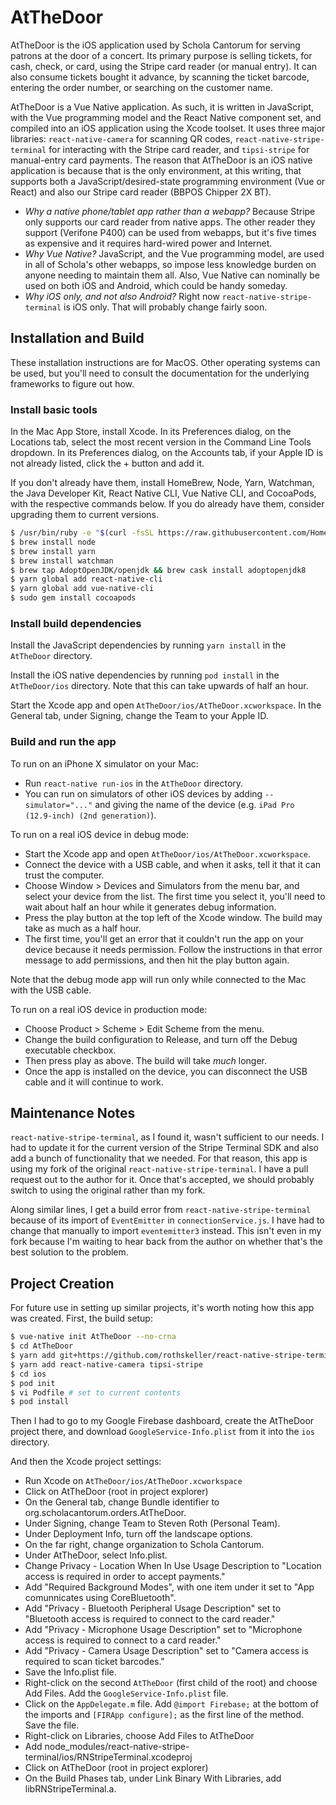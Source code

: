 # AtTheDoor

AtTheDoor is the iOS application used by Schola Cantorum for serving patrons at
the door of a concert.  Its primary purpose is selling tickets, for cash, check,
or card, using the Stripe card reader (or manual entry).  It can also consume
tickets bought it advance, by scanning the ticket barcode, entering the order
number, or searching on the customer name.

AtTheDoor is a Vue Native application.  As such, it is written in JavaScript,
with the Vue programming model and the React Native component set, and compiled
into an iOS application using the Xcode toolset.  It uses three major libraries:
`react-native-camera` for scanning QR codes, `react-native-stripe-terminal` for
interacting with the Stripe card reader, and `tipsi-stripe` for manual-entry
card payments.  The reason that AtTheDoor is an iOS native application is
because that is the only environment, at this writing, that supports both a
JavaScript/desired-state programming environment (Vue or React) and also our
Stripe card reader (BBPOS Chipper 2X BT).

* *Why a native phone/tablet app rather than a webapp?* Because Stripe only
  supports our card reader from native apps.  The other reader they support
  (Verifone P400) can be used from webapps, but it's five times as expensive and
  it requires hard-wired power and Internet.
* *Why Vue Native?* JavaScript, and the Vue programming model, are used in all
  of Schola's other webapps, so impose less knowledge burden on anyone needing
  to maintain them all.  Also, Vue Native can nominally be used on both iOS and
  Android, which could be handy someday.
* *Why iOS only, and not also Android?* Right now `react-native-stripe-terminal`
  is iOS only.  That will probably change fairly soon.

## Installation and Build

These installation instructions are for MacOS.  Other operating systems can be
used, but you'll need to consult the documentation for the underlying frameworks
to figure out how.

### Install basic tools

In the Mac App Store, install Xcode.  In its Preferences dialog, on the
Locations tab, select the most recent version in the Command Line Tools
dropdown.  In its Preferences dialog, on the Accounts tab, if your Apple ID is
not already listed, click the + button and add it.

If you don't already have them, install HomeBrew, Node, Yarn, Watchman, the Java
Developer Kit, React Native CLI, Vue Native CLI, and CocoaPods, with the
respective commands below.  If you do already have them, consider upgrading them
to current versions.

```sh
$ /usr/bin/ruby -e "$(curl -fsSL https://raw.githubusercontent.com/Homebrew/install/master/install)"
$ brew install node
$ brew install yarn
$ brew install watchman
$ brew tap AdoptOpenJDK/openjdk && brew cask install adoptopenjdk8
$ yarn global add react-native-cli
$ yarn global add vue-native-cli
$ sudo gem install cocoapods
```

### Install build dependencies

Install the JavaScript dependencies by running `yarn install` in the `AtTheDoor`
directory.

Install the iOS native dependencies by running `pod install` in the
`AtTheDoor/ios` directory.  Note that this can take upwards of half an hour.

Start the Xcode app and open `AtTheDoor/ios/AtTheDoor.xcworkspace`.  In the
General tab, under Signing, change the Team to your Apple ID.

### Build and run the app

To run on an iPhone X simulator on your Mac:

* Run `react-native run-ios` in the `AtTheDoor` directory.
* You can run on simulators of other iOS devices by adding `--simulator="..."`
  and giving the name of the device (e.g.
  `iPad Pro (12.9-inch) (2nd generation)`).

To run on a real iOS device in debug mode:

* Start the Xcode app and open `AtTheDoor/ios/AtTheDoor.xcworkspace`.
* Connect the device with a USB cable, and when it asks, tell it that it can
  trust the computer.
* Choose Window > Devices and Simulators from the menu bar, and select your
  device from the list.  The first time you select it, you'll need to wait about
  half an hour while it generates debug information.
* Press the play button at the top left of the Xcode window.  The build may take as
  much as a half hour.
* The first time, you'll get an error that it couldn't run the app on your
  device because it needs permission.  Follow the instructions in that error
  message to add permissions, and then hit the play button again.

Note that the debug mode app will run only while connected to the Mac with the
USB cable.

To run on a real iOS device in production mode:

* Choose Product > Scheme > Edit Scheme from the menu.
* Change the build configuration to Release, and turn off the Debug executable
  checkbox.
* Then press play as above.  The build will take *much* longer.
* Once the app is installed on the device, you can disconnect the USB cable and
  it will continue to work.

## Maintenance Notes

`react-native-stripe-terminal`, as I found it, wasn't sufficient to our needs.
I had to update it for the current version of the Stripe Terminal SDK and also
add a bunch of functionality that we needed.  For that reason, this app is using
my fork of the original `react-native-stripe-terminal`.  I have a pull request
out to the author for it.  Once that's accepted, we should probably switch to
using the original rather than my fork.

Along similar lines, I get a build error from `react-native-stripe-terminal`
because of its import of `EventEmitter` in `connectionService.js`.  I have had
to change that manually to import `eventemitter3` instead.  This isn't even in
my fork because I'm waiting to hear back from the author on whether that's the
best solution to the problem.

## Project Creation

For future use in setting up similar projects, it's worth noting how this app
was created.  First, the build setup:

```sh
$ vue-native init AtTheDoor --no-crna
$ cd AtTheDoor
$ yarn add git+https://github.com/rothskeller/react-native-stripe-terminal.git
$ yarn add react-native-camera tipsi-stripe
$ cd ios
$ pod init
$ vi Podfile # set to current contents
$ pod install
```

Then I had to go to my Google Firebase dashboard, create the AtTheDoor project
there, and download `GoogleService-Info.plist` from it into the `ios` directory.

And then the Xcode project settings:

* Run Xcode on `AtTheDoor/ios/AtTheDoor.xcworkspace`
* Click on AtTheDoor (root in project explorer)
* On the General tab, change Bundle identifier to org.scholacantorum.orders.AtTheDoor.
* Under Signing, change Team to Steven Roth (Personal Team).
* Under Deployment Info, turn off the landscape options.
* On the far right, change organization to Schola Cantorum.
* Under AtTheDoor, select Info.plist.
* Change Privacy - Location When In Use Usage Description to "Location access is
  required in order to accept payments."
* Add "Required Background Modes", with one item under it set to "App
  comunnicates using CoreBluetooth".
* Add "Privacy - Bluetooth Peripheral Usage Description" set to "Bluetooth
  access is required to connect to the card reader."
* Add "Privacy - Microphone Usage Description" set to "Microphone access is
  required to connect to a card reader."
* Add "Privacy - Camera Usage Description" set to "Camera access is required to
  scan ticket barcodes."
* Save the Info.plist file.
* Right-click on the second `AtTheDoor` (first child of the root) and choose
  Add Files.  Add the `GoogleService-Info.plist` file.
* Click on the `AppDelegate.m` file.  Add `@import Firebase;` at the bottom of
  the imports and `[FIRApp configure];` as the first line of the method.  Save
  the file.
* Right-click on Libraries, choose Add Files to AtTheDoor
* Add node_modules/react-native-stripe-terminal/ios/RNStripeTerminal.xcodeproj
* Click on AtTheDoor (root in project explorer)
* On the Build Phases tab, under Link Binary With Libraries, add
  libRNStripeTerminal.a.

